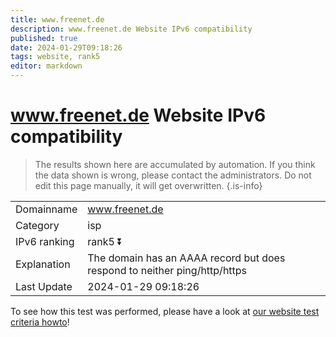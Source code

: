 ```yaml
---
title: www.freenet.de
description: www.freenet.de Website IPv6 compatibility
published: true
date: 2024-01-29T09:18:26
tags: website, rank5
editor: markdown
---
```


# www.freenet.de Website IPv6 compatibility

> The results shown here are accumulated by automation. If you think the data shown is wrong, please contact the administrators. 
> Do not edit this page manually, it will get overwritten.
{.is-info}


|   |   |
| - | - |
| Domainname | www.freenet.de
| Category | isp |
| IPv6 ranking | rank5 :arrow_double_down: |
| Explanation | The domain has an AAAA record but does respond to neither ping/http/https |
| Last Update | 2024-01-29 09:18:26 |

To see how this test was performed, please have a look at [our website test criteria howto](/howto/testcriteria/website)!

